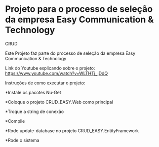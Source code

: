 # Projeto para o processo de seleção da empresa Easy Communication & Technology
CRUD

Este Projeto faz parte do processo de seleção da empresa Easy Communication & Technology

Link do Youtube explicando sobre o projeto: https://www.youtube.com/watch?v=WLTHTj_jDdQ

Instruções de como executar o projeto:


*Instale os pacotes Nu-Get 

*Coloque o projeto CRUD_EASY.Web como principal 

*Troque a string de conexão 

*Compile

*Rode update-database no projeto CRUD_EASY.EntityFramework

*Rode o sistema 



